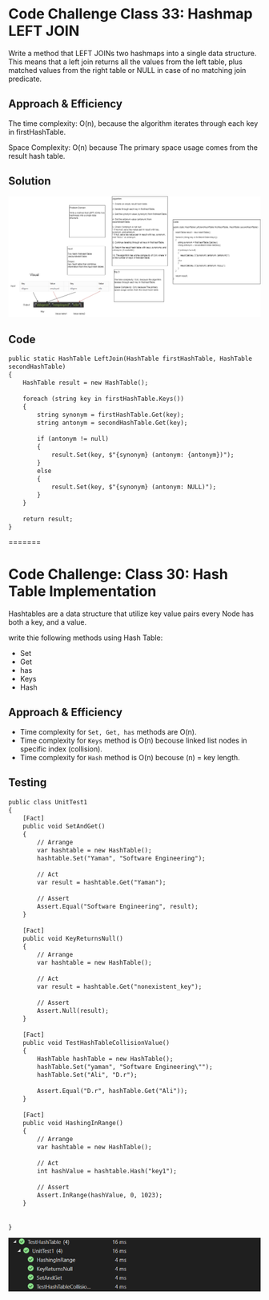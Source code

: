
# Code Challenge Class 33: Hashmap LEFT JOIN

Write a method that LEFT JOINs two hashmaps into a single data structure.
This means that a left join returns all the values from the left table, plus matched values from the right table or NULL in case of no matching join predicate.

## Approach & Efficiency
The time complexity: O(n), because the algorithm iterates through each key in firstHashTable.

Space Complexity: O(n) because The primary space usage comes from the result hash table.

## Solution
![Whiteboard](Asserts/cc33.png)

## Code

```
public static HashTable LeftJoin(HashTable firstHashTable, HashTable secondHashTable)
{
    HashTable result = new HashTable();

    foreach (string key in firstHashTable.Keys())
    {
        string synonym = firstHashTable.Get(key);
        string antonym = secondHashTable.Get(key);

        if (antonym != null)
        {
            result.Set(key, $"{synonym} (antonym: {antonym})");
        }
        else
        {
            result.Set(key, $"{synonym} (antonym: NULL)");
        }
    }

    return result;
}
```
=======
# Code Challenge: Class 30: Hash Table Implementation

Hashtables are a data structure that utilize key value pairs every Node has both a key, and a value.

write thie following methods using Hash Table:

* Set 
* Get
* has
* Keys
* Hash

## Approach & Efficiency
- Time complexity for ``Set, Get, has`` methods are O(n).
- Time complexity for `Keys` method is O(n) becouse linked list nodes in specific index (collision).
- Time complexity for `Hash` method is O(n) becouse (n) = key length.

## Testing
```
public class UnitTest1
{
    [Fact]
    public void SetAndGet()
    {
        // Arrange
        var hashtable = new HashTable();
        hashtable.Set("Yaman", "Software Engineering");

        // Act
        var result = hashtable.Get("Yaman");

        // Assert
        Assert.Equal("Software Engineering", result);
    }

    [Fact]
    public void KeyReturnsNull()
    {
        // Arrange
        var hashtable = new HashTable();

        // Act
        var result = hashtable.Get("nonexistent_key");

        // Assert
        Assert.Null(result);
    }

    [Fact]
    public void TestHashTableCollisionValue()
    {
        HashTable hashTable = new HashTable();
        hashTable.Set("yaman", "Software Engineering\"");
        hashTable.Set("Ali", "D.r");

        Assert.Equal("D.r", hashTable.Get("Ali"));
    }

    [Fact]
    public void HashingInRange()
    {
        // Arrange
        var hashtable = new HashTable();

        // Act
        int hashValue = hashtable.Hash("key1");

        // Assert
        Assert.InRange(hashValue, 0, 1023);
    }

    
}
```

![Test Hash Table](Asserts/hashtabletest.png)
